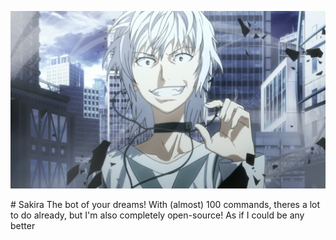 <p align="center" style="border-radius: 50%;">
  <img src="assets/images/Accelerator.png">
</p>
# Sakira
The bot of your dreams! With (almost) 100 commands, theres a lot to do already, but I'm also completely open-source! As if I could be any better